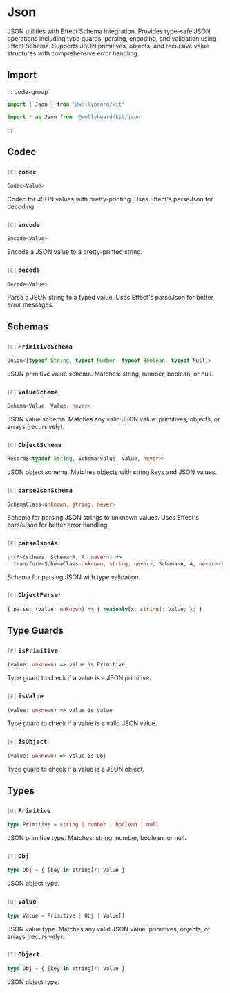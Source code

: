 # Json

JSON utilities with Effect Schema integration. Provides type-safe JSON operations including type guards, parsing, encoding, and validation using Effect Schema. Supports JSON primitives, objects, and recursive value structures with comprehensive error handling.

## Import

::: code-group

```typescript [Namespace]
import { Json } from '@wollybeard/kit'
```

```typescript [Barrel]
import * as Json from '@wollybeard/kit/json'
```

:::

## Codec

### <span style="opacity: 0.6; font-weight: normal; font-size: 0.85em;">`[C]`</span> `codec`

```typescript
Codec<Value>
```

<SourceLink href="https://github.com/jasonkuhrt/kit/blob/main/./src/utils/json/json.effect.ts#L169" />

Codec for JSON values with pretty-printing. Uses Effect's parseJson for decoding.

### <span style="opacity: 0.6; font-weight: normal; font-size: 0.85em;">`[C]`</span> `encode`

```typescript
Encode<Value>
```

<SourceLink href="https://github.com/jasonkuhrt/kit/blob/main/./src/utils/json/json.effect.ts#L187" />

Encode a JSON value to a pretty-printed string.

### <span style="opacity: 0.6; font-weight: normal; font-size: 0.85em;">`[C]`</span> `decode`

```typescript
Decode<Value>
```

<SourceLink href="https://github.com/jasonkuhrt/kit/blob/main/./src/utils/json/json.effect.ts#L195" />

Parse a JSON string to a typed value. Uses Effect's parseJson for better error messages.

## Schemas

### <span style="opacity: 0.6; font-weight: normal; font-size: 0.85em;">`[C]`</span> `PrimitiveSchema`

```typescript
Union<[typeof String, typeof Number, typeof Boolean, typeof Null]>
```

<SourceLink href="https://github.com/jasonkuhrt/kit/blob/main/./src/utils/json/json.effect.ts#L110" />

JSON primitive value schema. Matches: string, number, boolean, or null.

### <span style="opacity: 0.6; font-weight: normal; font-size: 0.85em;">`[C]`</span> `ValueSchema`

```typescript
Schema<Value, Value, never>
```

<SourceLink href="https://github.com/jasonkuhrt/kit/blob/main/./src/utils/json/json.effect.ts#L124" />

JSON value schema. Matches any valid JSON value: primitives, objects, or arrays (recursively).

### <span style="opacity: 0.6; font-weight: normal; font-size: 0.85em;">`[C]`</span> `ObjectSchema`

```typescript
Record$<typeof String, Schema<Value, Value, never>>
```

<SourceLink href="https://github.com/jasonkuhrt/kit/blob/main/./src/utils/json/json.effect.ts#L138" />

JSON object schema. Matches objects with string keys and JSON values.

### <span style="opacity: 0.6; font-weight: normal; font-size: 0.85em;">`[C]`</span> `parseJsonSchema`

```typescript
SchemaClass<unknown, string, never>
```

<SourceLink href="https://github.com/jasonkuhrt/kit/blob/main/./src/utils/json/json.effect.ts#L146" />

Schema for parsing JSON strings to unknown values. Uses Effect's parseJson for better error handling.

### <span style="opacity: 0.6; font-weight: normal; font-size: 0.85em;">`[F]`</span> `parseJsonAs`

```typescript
;(<A>(schema: Schema<A, A, never>) =>
  transform<SchemaClass<unknown, string, never>, Schema<A, A, never>>)
```

<SourceLink href="https://github.com/jasonkuhrt/kit/blob/main/./src/utils/json/json.effect.ts#L153" />

Schema for parsing JSON with type validation.

### <span style="opacity: 0.6; font-weight: normal; font-size: 0.85em;">`[C]`</span> `ObjectParser`

```typescript
{ parse: (value: unknown) => { readonly[x: string]: Value; }; }
```

<SourceLink href="https://github.com/jasonkuhrt/kit/blob/main/./src/utils/json/json.effect.ts#L225" />

## Type Guards

### <span style="opacity: 0.6; font-weight: normal; font-size: 0.85em;">`[F]`</span> `isPrimitive`

```typescript
(value: unknown) => value is Primitive
```

<SourceLink href="https://github.com/jasonkuhrt/kit/blob/main/./src/utils/json/json.effect.ts#L51" />

Type guard to check if a value is a JSON primitive.

### <span style="opacity: 0.6; font-weight: normal; font-size: 0.85em;">`[F]`</span> `isValue`

```typescript
(value: unknown) => value is Value
```

<SourceLink href="https://github.com/jasonkuhrt/kit/blob/main/./src/utils/json/json.effect.ts#L65" />

Type guard to check if a value is a valid JSON value.

### <span style="opacity: 0.6; font-weight: normal; font-size: 0.85em;">`[F]`</span> `isObject`

```typescript
(value: unknown) => value is Obj
```

<SourceLink href="https://github.com/jasonkuhrt/kit/blob/main/./src/utils/json/json.effect.ts#L87" />

Type guard to check if a value is a JSON object.

## Types

### <span style="opacity: 0.6; font-weight: normal; font-size: 0.85em;">`[U]`</span> `Primitive`

```typescript
type Primitive = string | number | boolean | null
```

<SourceLink href="https://github.com/jasonkuhrt/kit/blob/main/./src/utils/json/json.effect.ts#L18" />

JSON primitive type. Matches: string, number, boolean, or null.

### <span style="opacity: 0.6; font-weight: normal; font-size: 0.85em;">`[T]`</span> `Obj`

```typescript
type Obj = { [key in string]?: Value }
```

<SourceLink href="https://github.com/jasonkuhrt/kit/blob/main/./src/utils/json/json.effect.ts#L25" />

JSON object type.

### <span style="opacity: 0.6; font-weight: normal; font-size: 0.85em;">`[U]`</span> `Value`

```typescript
type Value = Primitive | Obj | Value[]
```

<SourceLink href="https://github.com/jasonkuhrt/kit/blob/main/./src/utils/json/json.effect.ts#L33" />

JSON value type. Matches any valid JSON value: primitives, objects, or arrays (recursively).

### <span style="opacity: 0.6; font-weight: normal; font-size: 0.85em;">`[T]`</span> `Object`

```typescript
type Obj = { [key in string]?: Value }
```

<SourceLink href="https://github.com/jasonkuhrt/kit/blob/main/./src/utils/json/json.effect.ts#L25" />

JSON object type.

